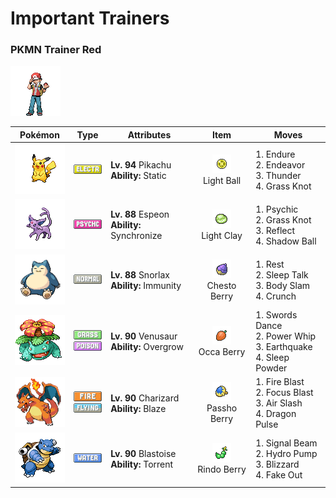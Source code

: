 # Important Trainers

### PKMN Trainer Red

![PKMN Trainer Red](../../assets/important_trainers/red.png "PKMN Trainer Red")

| Pokémon | Type | Attributes | Item | Moves |
|:-------:|:----:|------------|:----:|-------|
| ![Pikachu](../../assets/sprites/pikachu/front.gif "Pikachu: This intelligent Pokémon roasts hard berries with electricity to make them tender enough to eat.") | ![electric](../../assets/types/electric.png "Electric") | **Lv. 94** Pikachu<br>**Ability:** <span class="tooltip" title="Contact with the Pokémon may cause paralysis.">Static</span><br>| ![Light Ball](../../assets/items/light_ball.png "Light Ball")<br><span class="tooltip" title="An item to be held by PIKACHU. It is a puzzling orb that raises the Attack and Sp. Atk stat.">Light Ball</span> | 1. <span class="tooltip" title="The user endures any attack with at least 1 HP. Its chance of failing rises if it is used in succession.">Endure</span><br>2. <span class="tooltip" title="An attack move that cuts down the foe’s HP to equal the user’s HP. ">Endeavor</span><br>3. <span class="tooltip" title="A wicked thunderbolt is dropped on the foe to inflict damage. It may also leave the target paralyzed.">Thunder</span><br>4. <span class="tooltip" title="The user snares the foe with grass and trips it. The heavier the foe, the greater the damage.">Grass Knot</span> |
| ![Espeon](../../assets/sprites/espeon/front.gif "Espeon: It uses the fine hair that covers its body to sense air currents and predict its enemy’s actions.") | ![psychic](../../assets/types/psychic.png "Psychic") | **Lv. 88** Espeon<br>**Ability:** <span class="tooltip" title="Passes a burn, poison, or paralysis to the foe.">Synchronize</span><br>| ![Light Clay](../../assets/items/light_clay.png "Light Clay")<br><span class="tooltip" title="A Pokémon held item that extends the duration of barrier moves like Light Screen and Reflect used by the holder.">Light Clay</span> | 1. <span class="tooltip" title="The foe is hit by a strong telekinetic force. It may also reduce the foe’s Sp. Def stat.">Psychic</span><br>2. <span class="tooltip" title="The user snares the foe with grass and trips it. The heavier the foe, the greater the damage.">Grass Knot</span><br>3. <span class="tooltip" title="A wondrous wall of light is put up to suppress damage from physical attacks for five turns.">Reflect</span><br>4. <span class="tooltip" title="The user hurls a shadowy blob at the foe. It may also lower the foe’s Sp. Def stat.">Shadow Ball</span> |
| ![Snorlax](../../assets/sprites/snorlax/front.gif "Snorlax: What sounds like its cry may actually be its snores or the rumblings of its hungry belly.") | ![normal](../../assets/types/normal.png "Normal") | **Lv. 88** Snorlax<br>**Ability:** <span class="tooltip" title="Prevents the Pokémon from getting poisoned.">Immunity</span><br>| ![Chesto Berry](../../assets/items/chesto_berry.png "Chesto Berry")<br><span class="tooltip" title="It may be used or held by a Pokémon to recover from sleep.">Chesto Berry</span> | 1. <span class="tooltip" title="The user goes to sleep for two turns. It fully restores the user’s HP and heals any status problem.">Rest</span><br>2. <span class="tooltip" title="While it is asleep, the user randomly uses one of the moves it knows. ">Sleep Talk</span><br>3. <span class="tooltip" title="The user drops onto the foe with its full body weight. It may leave the foe paralyzed.">Body Slam</span><br>4. <span class="tooltip" title="The user crunches up the foe with sharp fangs. It may also lower the target’s Defense stat.">Crunch</span> |
| ![Venusaur](../../assets/sprites/venusaur/front.gif "Venusaur: By spreading the broad petals of its flower and catching the sun’s rays, it fills its body with power.") | ![grass](../../assets/types/grass.png "Grass")<br>![poison](../../assets/types/poison.png "Poison") | **Lv. 90** Venusaur<br>**Ability:** <span class="tooltip" title="Powers up Grass-type moves in a pinch.">Overgrow</span><br>| ![Occa Berry](../../assets/items/occa_berry.png "Occa Berry")<br><span class="tooltip" title="If held by a Pokémon, it weakens a foe’s supereffective Fire-type attack.">Occa Berry</span> | 1. <span class="tooltip" title="A frenetic dance to uplift the fighting spirit. It sharply raises the user’s Attack stat.">Swords Dance</span><br>2. <span class="tooltip" title="The user violently whirls its vines or tentacles to harshly lash the foe. ">Power Whip</span><br>3. <span class="tooltip" title="The user sets off an earthquake that hits all the Pokémon in the battle. ">Earthquake</span><br>4. <span class="tooltip" title="The user scatters a big cloud of sleep- inducing dust around the foe. ">Sleep Powder</span> |
| ![Charizard](../../assets/sprites/charizard/front.gif "Charizard: If CHARIZARD becomes furious, the flame at the tip of its tail flares up in a light blue shade.") | ![fire](../../assets/types/fire.png "Fire")<br>![flying](../../assets/types/flying.png "Flying") | **Lv. 90** Charizard<br>**Ability:** <span class="tooltip" title="Powers up Fire-type moves in a pinch.">Blaze</span><br>| ![Passho Berry](../../assets/items/passho_berry.png "Passho Berry")<br><span class="tooltip" title="If held by a Pokémon, it weakens a foe’s supereffective Water-type attack.">Passho Berry</span> | 1. <span class="tooltip" title="The foe is attacked with an intense blast of all-consuming fire. It may also leave the target with a burn.">Fire Blast</span><br>2. <span class="tooltip" title="The user heightens its mental focus and unleashes its power. It may also lower the target’s Sp. Def.">Focus Blast</span><br>3. <span class="tooltip" title="The user attacks with a blade of air that slices even the sky. It may also make the target flinch.">Air Slash</span><br>4. <span class="tooltip" title="The foe is attacked with a shock wave generated by the user’s gaping mouth. ">Dragon Pulse</span> |
| ![Blastoise](../../assets/sprites/blastoise/front.gif "Blastoise: It deliberately makes itself heavy so it can withstand the recoil of the water jets it fires.") | ![water](../../assets/types/water.png "Water") | **Lv. 90** Blastoise<br>**Ability:** <span class="tooltip" title="Powers up Water-type moves in a pinch.">Torrent</span><br>| ![Rindo Berry](../../assets/items/rindo_berry.png "Rindo Berry")<br><span class="tooltip" title="If held by a Pokémon, it weakens a foe’s supereffective Grass-type attack.">Rindo Berry</span> | 1. <span class="tooltip" title="The user attacks with a sinister beam of light. It may also confuse the target. ">Signal Beam</span><br>2. <span class="tooltip" title="The foe is blasted by a huge volume of water launched under great pressure. ">Hydro Pump</span><br>3. <span class="tooltip" title="A howling blizzard is summoned to strike the foe. It may also freeze the target solid.">Blizzard</span><br>4. <span class="tooltip" title="An attack that hits first and makes the target flinch. It only works the first turn the user is in battle.">Fake Out</span> |


